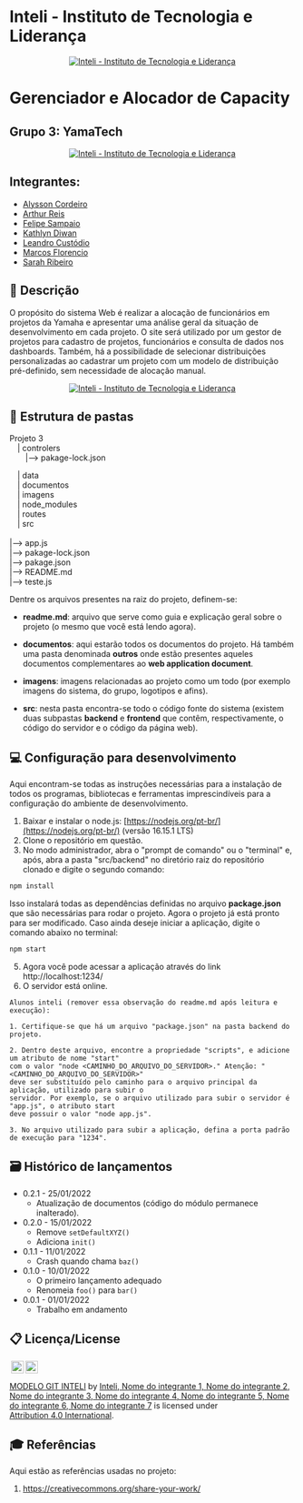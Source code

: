 # Inteli - Instituto de Tecnologia e Liderança 

<p align="center">
<a href= "https://www.gazetanewsguarulhos.com.br/inteli-anuncia-patrocinio-do-w7m-gaming/"><img src="https://www.gazetanewsguarulhos.com.br/wp-content/uploads/2021/11/Inteli-2-1024x569-1-696x387.png" alt="Inteli - Instituto de Tecnologia e Liderança" border="0"></a>
</p>

# Gerenciador e Alocador de Capacity

## Grupo 3: YamaTech

<p align="center">
<a href= "https://adalove.inteli.edu.br/#"><img src="https://adalove.inteli.edu.br/newada-img/groups/c1503ec9-20d3-4fb7-b4cd-3afd12f57c37.png" alt="Inteli - Instituto de Tecnologia e Liderança" border="0"></a>
</p>

## Integrantes: 
- <a href="https://www.linkedin.com/in/alysson-cordeiro-0684a8236/">Alysson Cordeiro</a>
- <a href="https://www.linkedin.com/in/arthur-reis-575532241/">Arthur Reis</a>
- <a href="https://www.linkedin.com/in/felipe-sampaio-silva">Felipe Sampaio</a> 
- <a href="https://www.linkedin.com/in/kathlyn-diwan-0a0189232/">Kathlyn Diwan</a> 
- <a href="https://www.linkedin.com/in/leandro-custodio/">Leandro Custódio</a>
- <a href="https://www.linkedin.com/in/marcos-florencio-ds/">Marcos Florencio</a> 
- <a href="https://www.linkedin.com/in/sarah-ribeiro-361130195/">Sarah Ribeiro</a>

## 📝 Descrição

O propósito do sistema Web é realizar a alocação de funcionários em projetos da Yamaha e apresentar uma análise geral da situação de desenvolvimento em cada projeto. O site será utilizado por um gestor de projetos para cadastro de projetos, funcionários e consulta de dados nos dashboards. Também, há a possibilidade de selecionar distribuições personalizadas ao cadastrar um projeto com um modelo de distribuição pré-definido, sem necessidade de alocação manual. 

<p align="center">
<a href= "https://adalove.inteli.edu.br/#"><img src="https://adalove.inteli.edu.br/newada-img/groups/c1503ec9-20d3-4fb7-b4cd-3afd12f57c37.png" alt="Inteli - Instituto de Tecnologia e Liderança" border="0"></a>
</p>

## 📁 Estrutura de pastas

Projeto 3<br>
  &emsp;| controlers <br>
  &emsp;&emsp;|--> pakage-lock.json<br>
  
  &emsp;| data<br>
  &emsp;| documentos<br>
  &emsp;| imagens<br>
  &emsp;| node_modules<br>
  &emsp;| routes<br>
  &emsp;| src<br>
<br>
|--> app.js<br>
|--> pakage-lock.json<br>
|--> pakage.json<br>
|--> README.md<br>
|--> teste.js<br>

  

Dentre os arquivos presentes na raiz do projeto, definem-se:

- <b>readme.md</b>: arquivo que serve como guia e explicação geral sobre o projeto (o mesmo que você está lendo agora).

- <b>documentos</b>: aqui estarão todos os documentos do projeto. Há também uma pasta denominada <b>outros</b> onde estão presentes aqueles documentos complementares ao <b>web application document</b>.

- <b>imagens</b>: imagens relacionadas ao projeto como um todo (por exemplo imagens do sistema, do grupo, logotipos e afins).

- <b>src</b>: nesta pasta encontra-se todo o código fonte do sistema (existem duas subpastas <b>backend</b> e <b>frontend</b> que contêm, respectivamente, o código do servidor e o código da página web).

## 💻 Configuração para desenvolvimento

Aqui encontram-se todas as instruções necessárias para a instalação de todos os programas, bibliotecas e ferramentas imprescindíveis para a configuração do ambiente de desenvolvimento.

1.  Baixar e instalar o node.js:  [https://nodejs.org/pt-br/](https://nodejs.org/pt-br/) (versão 16.15.1 LTS)
2. Clone o repositório em questão.
3.  No modo administrador, abra o "prompt de comando" ou o "terminal" e, após,  abra a pasta "src/backend" no diretório raiz do repositório clonado e digite o segundo comando:

```sh
npm install
```

Isso instalará todas as dependências definidas no arquivo <b>package.json</b> que são necessárias para rodar o projeto. Agora o projeto já está pronto para ser modificado. Caso ainda deseje iniciar a aplicação, digite o comando abaixo no terminal:

```sh
npm start
```
5. Agora você pode acessar a aplicação através do link http://localhost:1234/
6. O servidor está online.


```
Alunos inteli (remover essa observação do readme.md após leitura e execução):

1. Certifique-se que há um arquivo "package.json" na pasta backend do projeto.

2. Dentro deste arquivo, encontre a propriedade "scripts", e adicione um atributo de nome "start"
com o valor "node <CAMINHO_DO_ARQUIVO_DO_SERVIDOR>." Atenção: "<CAMINHO_DO_ARQUIVO_DO_SERVIDOR>" 
deve ser substituído pelo caminho para o arquivo principal da aplicação, utilizado para subir o
servidor. Por exemplo, se o arquivo utilizado para subir o servidor é "app.js", o atributo start
deve possuir o valor "node app.js".

3. No arquivo utilizado para subir a aplicação, defina a porta padrão de execução para "1234".
````

## 🗃 Histórico de lançamentos

* 0.2.1 - 25/01/2022
    * Atualização de documentos (código do módulo permanece inalterado).
* 0.2.0 - 15/01/2022
    * Remove `setDefaultXYZ()`
    * Adiciona `init()`
* 0.1.1 - 11/01/2022
    * Crash quando chama `baz()`
* 0.1.0 - 10/01/2022
    * O primeiro lançamento adequado
    * Renomeia `foo()` para `bar()`
* 0.0.1 - 01/01/2022
    * Trabalho em andamento

## 📋 Licença/License

<img style="height:22px!important;margin-left:3px;vertical-align:text-bottom;" src="https://mirrors.creativecommons.org/presskit/icons/cc.svg?ref=chooser-v1"><img style="height:22px!important;margin-left:3px;vertical-align:text-bottom;" src="https://mirrors.creativecommons.org/presskit/icons/by.svg?ref=chooser-v1"><p xmlns:cc="http://creativecommons.org/ns#" xmlns:dct="http://purl.org/dc/terms/"><a property="dct:title" rel="cc:attributionURL" href="https://github.com/Spidus/Teste_Final_1">MODELO GIT INTELI</a> by <a rel="cc:attributionURL dct:creator" property="cc:attributionName" href="https://www.yggbrasil.com.br/vr">Inteli, Nome do integrante 1, Nome do integrante 2, Nome do integrante 3, Nome do integrante 4, Nome do integrante 5, Nome do integrante 6, Nome do integrante 7</a> is licensed under <a href="http://creativecommons.org/licenses/by/4.0/?ref=chooser-v1" target="_blank" rel="license noopener noreferrer" style="display:inline-block;">Attribution 4.0 International</a>.</p>

## 🎓 Referências

Aqui estão as referências usadas no projeto:

1. <https://creativecommons.org/share-your-work/>
